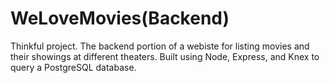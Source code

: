 # WeLoveMovies(Backend)

Thinkful project. The backend portion of a webiste for listing movies and their showings at different theaters. Built using Node, Express, and Knex to query a PostgreSQL database.